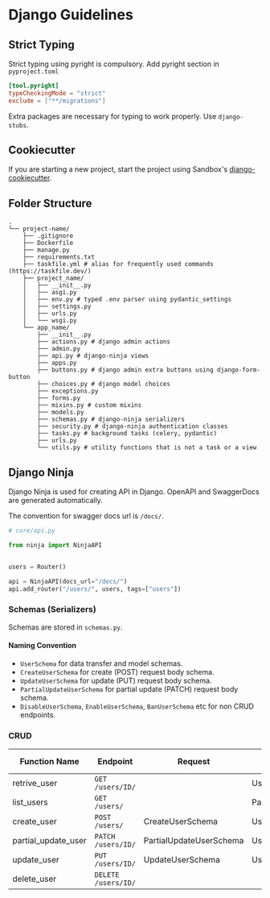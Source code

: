 # Django Guidelines

## Strict Typing

Strict typing using pyright is compulsory. Add pyright section in `pyproject.toml`

```toml
[tool.pyright]
typeCheckingMode = "strict"
exclude = ["**/migrations"]
```

Extra packages are necessary for typing to work properly. Use `django-stubs`.

## Cookiecutter

If you are starting a new project, start the project using Sandbox's [django-cookiecutter](https://github.com/sandbox-pokhara/django-cookiecutter).

## Folder Structure

```
.
└── project-name/
    ├── .gitignore
    ├── Dockerfile
    ├── manage.py
    ├── requirements.txt
    ├── taskfile.yml # alias for frequently used commands (https://taskfile.dev/)
    ├── project_name/
    │   ├── __init__.py
    │   ├── asgi.py
    │   ├── env.py # typed .env parser using pydantic_settings
    │   ├── settings.py
    │   ├── urls.py
    │   └── wsgi.py
    └── app_name/
        ├── __init__.py
        ├── actions.py # django admin actions
        ├── admin.py
        ├── api.py # django-ninja views
        ├── apps.py
        ├── buttons.py # django admin extra buttons using django-form-button
        ├── choices.py # django model choices
        ├── exceptions.py
        ├── forms.py
        ├── mixins.py # custom mixins
        ├── models.py
        ├── schemas.py # django-ninja serializers
        ├── security.py # django-ninja authentication classes
        ├── tasks.py # background tasks (celery, pydantic)
        ├── urls.py
        └── utils.py # utility functions that is not a task or a view
```

## Django Ninja

Django Ninja is used for creating API in Django. OpenAPI and SwaggerDocs are generated automatically.

The convention for swagger docs url is `/docs/`.

```py
# core/api.py

from ninja import NinjaAPI


users = Router()

api = NinjaAPI(docs_url="/docs/")
api.add_router("/users/", users, tags=["users"])
```

### Schemas (Serializers)

Schemas are stored in `schemas.py`.

#### Naming Convention

- `UserSchema` for data transfer and model schemas.
- `CreateUserSchema` for create (POST) request body schema.
- `UpdateUserSchema` for update (PUT) request body schema.
- `PartialUpdateUserSchema` for partial update (PATCH) request body schema.
- `DisableUserSchema`, `EnableUserSchema`, `BanUserSchema` etc for non CRUD endpoints.

### CRUD

| Function Name       | Endpoint            | Request                 | Response            | Status Code |
| ------------------- | ------------------- | ----------------------- | ------------------- | ----------- |
| retrive_user        | `GET /users/ID/`    |                         | UserSchema          | 200         |
| list_users          | `GET /users/`       |                         | PaginatedUserSchema | 200         |
| create_user         | `POST /users/`      | CreateUserSchema        | UserSchema          | 201         |
| partial_update_user | `PATCH /users/ID/`  | PartialUpdateUserSchema | UserSchema          | 200         |
| update_user         | `PUT /users/ID/`    | UpdateUserSchema        | UserSchema          | 200         |
| delete_user         | `DELETE /users/ID/` |                         |                     | 204         |
